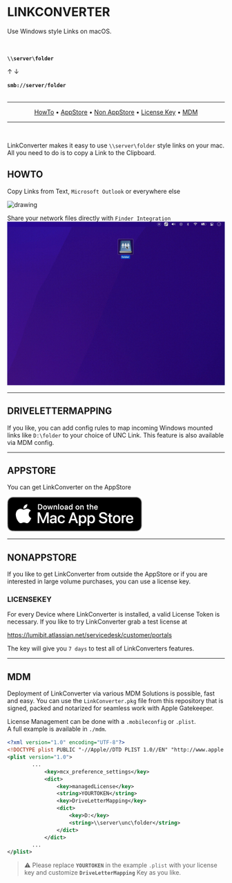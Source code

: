 # LINKCONVERTER
Use Windows style Links on macOS.  

<br />  

**`\\server\folder`**  

↑  ↓  

**`smb://server/folder`**  
<br />

<hr>
<p align="center">
    <a href="#HOWTO">HowTo</a> • 
    <a href="#APPSTORE">AppStore</a> • 
    <a href="#NONAPPSTORE">Non AppStore</a> • 
    <a href="#LICENSEKEY">License Key</a> • 
    <a href="#MDM">MDM</a>
    <!-- <a href="#EULA">Eula</a> -->
</p>
<hr />
<br />

LinkConverter makes it easy to use `\\server\folder` style links on your mac. All you need to do is to copy a Link to the Clipboard.

## HOWTO

Copy Links from Text, `Microsoft Outlook` or everywhere else

<img src="assets/howto1.gif" alt="drawing" width="800"/>   

<br />

Share your network files directly with `Finder Integration`  
<img src="assets/howto2.gif" alt="drawing" width="800"/>   

---
## DRIVELETTERMAPPING

If you like, you can add config rules to map incoming Windows mounted links like `D:\folder` to your choice of UNC Link. This feature is also available via MDM config.  

---
## APPSTORE

You can get LinkConverter on the AppStore

[![](assets/appstore.png)](https://apps.apple.com/de/app/linkconverter/id1604758881)

---
## NONAPPSTORE

If you like to get LinkConverter from outside the AppStore or if you are interested in large volume purchases, you can use a license key.  

### LICENSEKEY

For every Device where LinkConverter is installed, a valid License Token is necessary. If you like to try LinkConverter grab a test license at

https://lumibit.atlassian.net/servicedesk/customer/portals

The key will give you `7 days` to test all of LinkConverters features.

---
## MDM

Deployment of LinkConverter via various MDM Solutions is possible, fast and easy.
You can use the `LinkConverter.pkg` file from this repository that is signed, packed and notarized for seamless work with Apple Gatekeeper.

License Management can be done with a `.mobileconfig` or `.plist`.  
A full example is available in `./mdm`.

```xml
<?xml version="1.0" encoding="UTF-8"?>
<!DOCTYPE plist PUBLIC "-//Apple//DTD PLIST 1.0//EN" "http://www.apple.com/DTDs/PropertyList-1.0.dtd">
<plist version="1.0">
        ...
            <key>mcx_preference_settings</key>
            <dict>
                <key>managedLicense</key>
                <string>YOURTOKEN</string>
                <key>DriveLetterMapping</key>
                <dict>
                    <key>D:</key>
                    <string>\\server\unc\folder</string>
                </dict>
            </dict>
        ...
</plist>
```

> :warning: Please replace **`YOURTOKEN`** in the example `.plist` with your license key and customize **`DriveLetterMapping`** Key as you like.